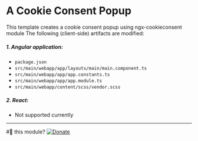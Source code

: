 # A Cookie Consent Popup

This template creates a cookie consent popup using ngx-cookieconsent module
The following (client-side) artifacts are modified:

##### 1. Angular application:
 * `package.json`
 * `src/main/webapp/app/layouts/main/main.component.ts`
 * `src/main/webapp/app/app.constants.ts`
 * `src/main/webapp/app/app.module.ts`
 * `src/main/webapp/content/scss/vendor.scss`

##### 2. React:
 * Not supported currently


-----

#💚 this module? [![Donate][donate-image]][donate-url]

[donate-image]: https://img.shields.io/badge/buy%20me%20a%20coffee-brightgreen?style=for-the-badge&logo=paypal
[donate-url]: https://www.paypal.me/vivekdmore
